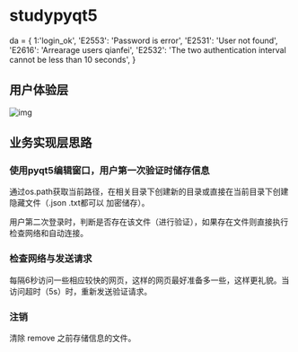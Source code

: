 # studypyqt5

da = {
    1:'login_ok', 
    'E2553': 'Password is error', 
    'E2531': 'User not found', 
    'E2616': 'Arrearage users qianfei',
    'E2532': 'The two authentication interval cannot be less than 10 seconds',
    }
## 用户体验层
![img](https://cdn.nlark.com/yuque/0/2019/png/164272/1547546562926-4a108026-1c58-4f95-98ae-e6c81e3718dd.png)

## 业务实现层思路
### 使用pyqt5编辑窗口，用户第一次验证时储存信息
通过os.path获取当前路径，在相关目录下创建新的目录或直接在当前目录下创建隐藏文件（.json .txt都可以 加密储存）。

用户第二次登录时，判断是否存在该文件（进行验证），如果存在文件则直接执行检查网络和自动连接。

### 检查网络与发送请求
每隔6秒访问一些相应较快的网页，这样的网页最好准备多一些，这样更礼貌。当访问超时（5s）时，重新发送验证请求。

### 注销
清除  remove 之前存储信息的文件。
